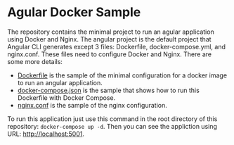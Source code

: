 # Agular Docker Sample

The repository contains the minimal project to run an agular application using Docker and Nginx. The angular project is the default project that Angular CLI generates except 3 files: Dockerfile, docker-compose.yml, and nginx.conf. These files need to configure Docker and Nginx. There are some more details:
- [Dockerfile](/Dockerfile) is the sample of the minimal configuration for a docker image to run an angular application.
- [docker-compose.json](/docker-compose.yml) is the sample that shows how to run this Dockerfile with Docker Compose.
- [nginx.conf](/nginx.conf) is the sample of the nginx configuration.

To run this application just use this command in the root directory of this repository: `docker-compose up -d`. Then you can see the appliction using URL: [http://localhost:5001](http://localhost:5001).
